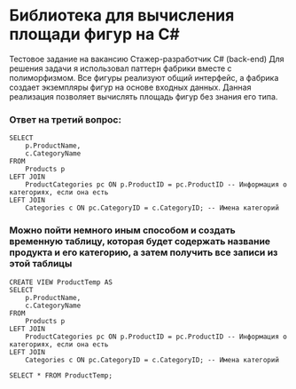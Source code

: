 # Библиотека для вычисления площади фигур на C#

Тестовое задание на вакансию Cтажер-разработчик C# (back-end)
Для решения задачи я использовал паттерн фабрики вместе с полиморфизмом. Все фигуры реализуют общий интерфейс, а фабрика создает экземпляры фигур на основе входных данных. Данная реализация позволяет вычислять площадь фигур без знания его типа.

### Ответ на третий вопрос:

```
SELECT 
    p.ProductName,
    c.CategoryName
FROM 
    Products p
LEFT JOIN 
    ProductCategories pc ON p.ProductID = pc.ProductID -- Информация о категориях, если она есть
LEFT JOIN 
    Categories c ON pc.CategoryID = c.CategoryID; -- Имена категорий
```

### Можно пойти немного иным способом и создать временную таблицу, которая будет содержать название продукта и его категорию, а затем получить все записи из этой таблицы

```
CREATE VIEW ProductTemp AS
SELECT 
    p.ProductName,
    c.CategoryName
FROM 
    Products p
LEFT JOIN 
    ProductCategories pc ON p.ProductID = pc.ProductID -- Информация о категориях, если она есть
LEFT JOIN 
    Categories c ON pc.CategoryID = c.CategoryID; -- Имена категорий

SELECT * FROM ProductTemp;
```
